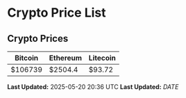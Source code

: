 # Crypto Price List

## Crypto Prices
| Bitcoin | Ethereum | Litecoin |
| ------- | -------- | -------- |
| $106739 | $2504.4 | $93.72 |
**Last Updated:** 2025-05-20 20:36 UTC
**Last Updated:** $DATE$
